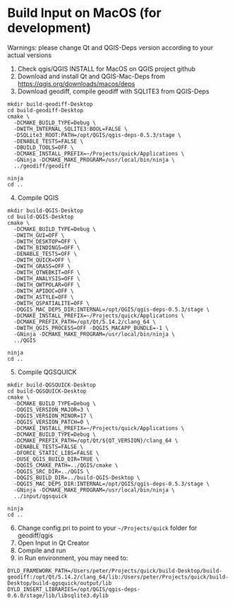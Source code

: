 # Build Input on MacOS (for development)

Warnings: please change Qt and QGIS-Deps version according to your actual versions

1. Check qgis/QGIS INSTALL for MacOS on QGIS project github
2. Download and install Qt and QGIS-Mac-Deps from https://qgis.org/downloads/macos/deps
3. Download geodiff, compile geodiff with SQLITE3 from QGIS-Deps
```
mkdir build-geodiff-Desktop
cd build-geodiff-Desktop
cmake \
  -DCMAKE_BUILD_TYPE=Debug \
  -DWITH_INTERNAL_SQLITE3:BOOL=FALSE \
  -DSQLite3_ROOT:PATH=/opt/QGIS/qgis-deps-0.5.3/stage \
  -DENABLE_TESTS=FALSE \
  -DBUILD_TOOLS=OFF \
  -DCMAKE_INSTALL_PREFIX=~/Projects/quick/Applications \
  -GNinja -DCMAKE_MAKE_PROGRAM=/usr/local/bin/ninja \
  ../geodiff/geodiff
 
ninja
cd ..
```

4. Compile QGIS 
```
mkdir build-QGIS-Desktop
cd build-QGIS-Desktop
cmake \
  -DCMAKE_BUILD_TYPE=Debug \
  -DWITH_GUI=OFF \
  -DWITH_DESKTOP=OFF \
  -DWITH_BINDINGS=OFF \
  -DENABLE_TESTS=OFF \
  -DWITH_QUICK=OFF \
  -DWITH_GRASS=OFF \
  -DWITH_QTWEBKIT=OFF \
  -DWITH_ANALYSIS=OFF \
  -DWITH_QWTPOLAR=OFF \
  -DWITH_APIDOC=OFF \
  -DWITH_ASTYLE=OFF \
  -DWITH_QSPATIALITE=OFF \
  -DQGIS_MAC_DEPS_DIR:INTERNAL=/opt/QGIS/qgis-deps-0.5.3/stage \
  -DCMAKE_INSTALL_PREFIX=~/Projects/quick/Applications \
  -DCMAKE_PREFIX_PATH=/opt/Qt/5.14.2/clang_64 \
  -DWITH_QGIS_PROCESS=OFF -DQGIS_MACAPP_BUNDLE=-1 \
  -GNinja -DCMAKE_MAKE_PROGRAM=/usr/local/bin/ninja \
  ../QGIS

ninja
cd ..
```

5. Compile QGSQUICK 
```
mkdir build-QGSQUICK-Desktop
cd build-QGSQUICK-Desktop
cmake \
  -DCMAKE_BUILD_TYPE=Debug \
  -DQGIS_VERSION_MAJOR=3 \
  -DQGIS_VERSION_MINOR=17 \
  -DQGIS_VERSION_PATCH=0 \
  -DCMAKE_INSTALL_PREFIX=~/Projects/quick/Applications \
  -DCMAKE_BUILD_TYPE=Debug \
  -DCMAKE_PREFIX_PATH=/opt/Qt/${QT_VERSION}/clang_64 \
  -DENABLE_TESTS=FALSE \
  -DFORCE_STATIC_LIBS=FALSE \
  -DUSE_QGIS_BUILD_DIR=TRUE \
  -DQGIS_CMAKE_PATH=../QGIS/cmake \
  -DQGIS_SRC_DIR=../QGIS \
  -DQGIS_BUILD_DIR=../build-QGIS-Desktop \
  -DQGIS_MAC_DEPS_DIR:INTERNAL=/opt/QGIS/qgis-deps-0.5.3/stage \
  -GNinja -DCMAKE_MAKE_PROGRAM=/usr/local/bin/ninja \
  ../input/qgsquick

ninja
cd ..
```

6. Change config.pri to point to your `~/Projects/quick` folder for geodiff/qgis
7. Open Input in Qt Creator
8. Compile and run
9. in Run environment, you may need to:
```
DYLD_FRAMEWORK_PATH=/Users/peter/Projects/quick/build-Desktop/build-geodiff:/opt/Qt/5.14.2/clang_64/lib:/Users/peter/Projects/quick/build-Desktop/build-qgsquick/output/lib
DYLD_INSERT_LIBRARIES=/opt/QGIS/qgis-deps-0.6.0/stage/lib/libsqlite3.dylib
```
